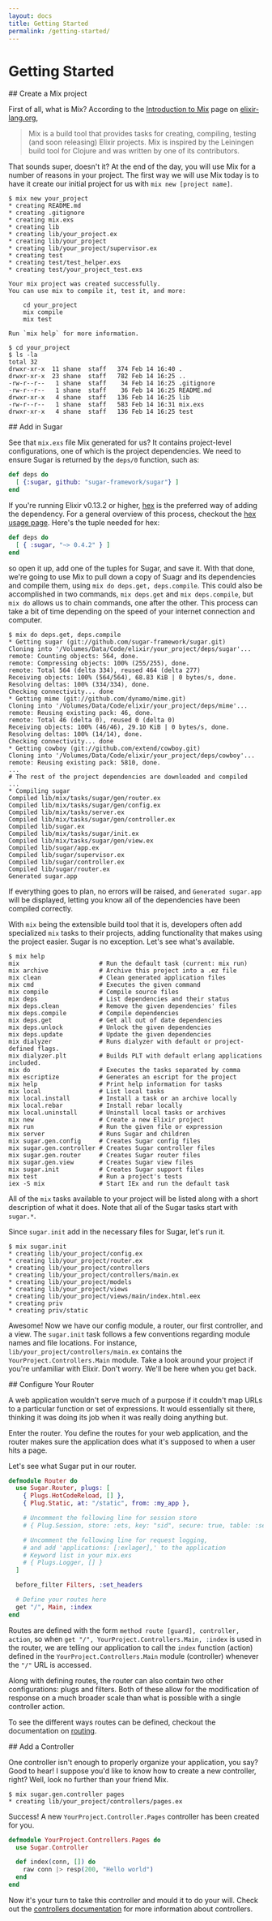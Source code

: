 ```yaml
---
layout: docs
title: Getting Started
permalink: /getting-started/
---
```


# Getting Started

<section id="create-a-mix-project"></section>
## Create a Mix project

First of all, what is Mix? According to the [Introduction to Mix](http://elixir-lang.org/getting_started/mix/1.html) page on [elixir-lang.org](http://elixir-lang.org/),

> Mix is a build tool that provides tasks for creating, compiling, testing (and soon releasing) Elixir projects. Mix is inspired by the Leiningen build tool for Clojure and was written by one of its contributors.

That sounds super, doesn't it? At the end of the day, you will use Mix for a number of reasons in your project. The first way we will use Mix today is to have it create our initial project for us with `mix new [project name]`.

```
$ mix new your_project
* creating README.md
* creating .gitignore
* creating mix.exs
* creating lib
* creating lib/your_project.ex
* creating lib/your_project
* creating lib/your_project/supervisor.ex
* creating test
* creating test/test_helper.exs
* creating test/your_project_test.exs

Your mix project was created successfully.
You can use mix to compile it, test it, and more:

    cd your_project
    mix compile
    mix test

Run `mix help` for more information.

$ cd your_project
$ ls -la
total 32
drwxr-xr-x  11 shane  staff   374 Feb 14 16:40 .
drwxr-xr-x  23 shane  staff   782 Feb 14 16:25 ..
-rw-r--r--   1 shane  staff    34 Feb 14 16:25 .gitignore
-rw-r--r--   1 shane  staff    36 Feb 14 16:25 README.md
drwxr-xr-x   4 shane  staff   136 Feb 14 16:25 lib
-rw-r--r--   1 shane  staff   583 Feb 14 16:31 mix.exs
drwxr-xr-x   4 shane  staff   136 Feb 14 16:25 test
```

<section id="add-in-sugar"></section>
## Add in Sugar

See that `mix.exs` file Mix generated for us? It contains project-level configurations, one of which is the project dependencies. We need to ensure Sugar is returned by the `deps/0` function, such as:

```elixir
def deps do
  [ {:sugar, github: "sugar-framework/sugar"} ]
end
```

If you're running Elixir v0.13.2 or higher, [hex](https://hex.pm/) is the preferred way of adding the dependency. For a general overview of this process, checkout the [hex usage page](https://hex.pm/docs/usage). Here's the tuple needed for hex:

```elixir
def deps do
  [ { :sugar, "~> 0.4.2" } ]
end
```

so open it up, add one of the tuples for Sugar, and save it. With that done, we're going to use Mix to pull down a copy of Suagr and its dependencies and compile them, using `mix do deps.get, deps.compile`. This could also be accomplished in two commands, `mix deps.get` and `mix deps.compile`, but `mix do` allows us to chain commands, one after the other. This process can take a bit of time depending on the speed of your internet connection and computer.

```
$ mix do deps.get, deps.compile
* Getting sugar (git://github.com/sugar-framework/sugar.git)
Cloning into '/Volumes/Data/Code/elixir/your_project/deps/sugar'...
remote: Counting objects: 564, done.
remote: Compressing objects: 100% (255/255), done.
remote: Total 564 (delta 334), reused 464 (delta 277)
Receiving objects: 100% (564/564), 68.83 KiB | 0 bytes/s, done.
Resolving deltas: 100% (334/334), done.
Checking connectivity... done
* Getting mime (git://github.com/dynamo/mime.git)
Cloning into '/Volumes/Data/Code/elixir/your_project/deps/mime'...
remote: Reusing existing pack: 46, done.
remote: Total 46 (delta 0), reused 0 (delta 0)
Receiving objects: 100% (46/46), 29.10 KiB | 0 bytes/s, done.
Resolving deltas: 100% (14/14), done.
Checking connectivity... done
* Getting cowboy (git://github.com/extend/cowboy.git)
Cloning into '/Volumes/Data/Code/elixir/your_project/deps/cowboy'...
remote: Reusing existing pack: 5810, done.
...
# The rest of the project dependencies are downloaded and compiled
...
* Compiling sugar
Compiled lib/mix/tasks/sugar/gen/router.ex
Compiled lib/mix/tasks/sugar/gen/config.ex
Compiled lib/mix/tasks/server.ex
Compiled lib/mix/tasks/sugar/gen/controller.ex
Compiled lib/sugar.ex
Compiled lib/mix/tasks/sugar/init.ex
Compiled lib/mix/tasks/sugar/gen/view.ex
Compiled lib/sugar/app.ex
Compiled lib/sugar/supervisor.ex
Compiled lib/sugar/controller.ex
Compiled lib/sugar/router.ex
Generated sugar.app
```

If everything goes to plan, no errors will be raised, and `Generated sugar.app` will be displayed, letting you know all of the dependencies have been compiled correctly.

With `mix` being the extensible build tool that it is, developers often add specialized `mix` tasks to their projects, adding functionality that makes using the project easier. Sugar is no exception. Let's see what's available.

```
$ mix help
mix                      # Run the default task (current: mix run)
mix archive              # Archive this project into a .ez file
mix clean                # Clean generated application files
mix cmd                  # Executes the given command
mix compile              # Compile source files
mix deps                 # List dependencies and their status
mix deps.clean           # Remove the given dependencies' files
mix deps.compile         # Compile dependencies
mix deps.get             # Get all out of date dependencies
mix deps.unlock          # Unlock the given dependencies
mix deps.update          # Update the given dependencies
mix dialyzer             # Runs dialyzer with default or project-defined flags.
mix dialyzer.plt         # Builds PLT with default erlang applications included.
mix do                   # Executes the tasks separated by comma
mix escriptize           # Generates an escript for the project
mix help                 # Print help information for tasks
mix local                # List local tasks
mix local.install        # Install a task or an archive locally
mix local.rebar          # Install rebar locally
mix local.uninstall      # Uninstall local tasks or archives
mix new                  # Create a new Elixir project
mix run                  # Run the given file or expression
mix server               # Runs Sugar and children
mix sugar.gen.config     # Creates Sugar config files
mix sugar.gen.controller # Creates Sugar controller files
mix sugar.gen.router     # Creates Sugar router files
mix sugar.gen.view       # Creates Sugar view files
mix sugar.init           # Creates Sugar support files
mix test                 # Run a project's tests
iex -S mix               # Start IEx and run the default task
```

All of the `mix` tasks available to your project will be listed along with a short description of what it does. Note that all of the Sugar tasks start with `sugar.*`.

Since `sugar.init` add in the necessary files for Sugar, let's run it.

```
$ mix sugar.init
* creating lib/your_project/config.ex
* creating lib/your_project/router.ex
* creating lib/your_project/controllers
* creating lib/your_project/controllers/main.ex
* creating lib/your_project/models
* creating lib/your_project/views
* creating lib/your_project/views/main/index.html.eex
* creating priv
* creating priv/static
```

Awesome! Now we have our config module, a router, our first controller, and a view. The `sugar.init` task follows a few conventions regarding module names and file locations. For instance, `lib/your_project/controllers/main.ex` contains the `YourProject.Controllers.Main` module. Take a look around your project if you're unfamiliar with Elixir. Don't worry. We'll be here when you get back.

<section id="configure-your-router"></section>
## Configure Your Router

A web application wouldn't serve much of a purpose if it couldn't map URLs to a particular function or set of expressions. It would essentially sit there, thinking it was doing its job when it was really doing anything but.

Enter the router. You define the routes for your web application, and the router makes sure the application does what it's supposed to when a user hits a page.

Let's see what Sugar put in our router.

```elixir
defmodule Router do
  use Sugar.Router, plugs: [
    { Plugs.HotCodeReload, [] },
    { Plug.Static, at: "/static", from: :my_app },

    # Uncomment the following line for session store
    # { Plug.Session, store: :ets, key: "sid", secure: true, table: :session },

    # Uncomment the following line for request logging,
    # and add 'applications: [:exlager],' to the application
    # Keyword list in your mix.exs
    # { Plugs.Logger, [] }
  ]

  before_filter Filters, :set_headers

  # Define your routes here
  get "/", Main, :index
end
```

Routes are defined with the form `method route [guard], controller, action`, so when `get "/", YourProject.Controllers.Main, :index` is used in the router, we are telling our application to call the `index` function (action) defined in the `YourProject.Controllers.Main` module (controller) whenever the `"/"` URL is accessed.

Along with defining routes, the router can also contain two other configurations: plugs and filters. Both of these allow for the modification of response on a much broader scale than what is possible with a single controller action.

To see the different ways routes can be defined, checkout the documentation on [routing](/docs/routing/).

<section id="add-a-controller"></section>
## Add a Controller

One controller isn't enough to properly organize your application, you say? Good to hear! I suppose you'd like to know how to create a new controller, right? Well, look no further than your friend Mix.

```
$ mix sugar.gen.controller pages
* creating lib/your_project/controllers/pages.ex
```

Success! A new `YourProject.Controller.Pages` controller has been created for you.

```elixir
defmodule YourProject.Controllers.Pages do
  use Sugar.Controller

  def index(conn, []) do
    raw conn |> resp(200, "Hello world")
  end
end
```

Now it's your turn to take this controller and mould it to do your will. Check out the [controllers documentation](/docs/controllers/) for more information about controllers.

<!--
<section id="add-a-view"></section>
## Add a View
-->
